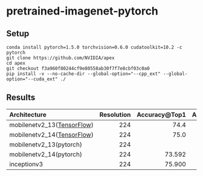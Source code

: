 # pretrained-imagenet-pytorch

## Setup

```
conda install pytorch=1.5.0 torchvision=0.6.0 cudatoolkit=10.2 -c pytorch
git clone https://github.com/NVIDIA/apex
cd apex
git checkout f3a960f80244cf9e80558ab30f7f7e8cbf03c0a0
pip install -v --no-cache-dir --global-option="--cpp_ext" --global-option="--cuda_ext" ./
```


## Results
 Architecture | Resolution | Accuracy@Top1 | Accuracy@Top5 |
|:-------------|-----------:|-----------------:|----------------:|
mobilenetv2_13([TensorFlow](https://github.com/tensorflow/models/tree/master/research/slim/nets/mobilenet)) | 224 | 74.4 | 92.1 |
mobilenetv2_14([TensorFlow](https://github.com/tensorflow/models/tree/master/research/slim/nets/mobilenet)) | 224 | 75.0 | 92.5 |
mobilenetv2_13(pytorch) | 224 |  |  |
mobilenetv2_14(pytorch) | 224 | 73.592 | 91.454 | 
inceptionv3 | 224 | 75.900 | 92.676 |
